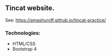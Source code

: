 ## Tincat website.

See: https://amashuroff.github.io/tincat-practice/

### Technologies:
* HTML/CSS
* Bootstrap 4
